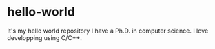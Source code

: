 # hello-world
It's my hello world repository 
I have a Ph.D. in computer science.
I love developping using C/C++.
